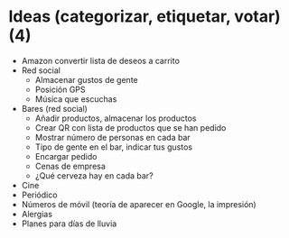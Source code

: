 # Ideas	(categorizar, etiquetar, votar) (4)
- Amazon convertir lista de deseos a carrito
- Red social
  - Almacenar gustos de gente
  - Posición GPS
  - Música que escuchas
- Bares (red social)
  - Añadir productos, almacenar los productos
  - Crear QR con lista de productos que se han pedido
  - Mostrar número de personas en cada bar
  - Tipo de gente en el bar, indicar tus gustos
  - Encargar pedido
  - Cenas de empresa
  - ¿Qué cerveza hay en cada bar?
- Cine
- Periódico
- Números de móvil (teoría de aparecer en Google, la impresión)
- Alergias
- Planes para días de lluvia
